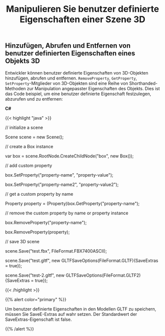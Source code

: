 ﻿---
title: Manipulieren Sie benutzer definierte Eigenschaften einer Szene 3D
type: docs
weight: 80
url: /de/net/manipulate-custom-properties-of-a-3d-scene/
description: Entwickler können benutzer definierte Eigenschaften von 3D-Objekten hinzufügen, abrufen und entfernen. Remove Property, Get Property, SetProperty-Mitglieder von 3D-Objekten sind eine Reihe von Shorthanded-Methoden zum Bearbeiten angepasster Eigenschaften des Objekts.
---
## **Hinzufügen, Abrufen und Entfernen von benutzer definierten Eigenschaften eines Objekts 3D**
Entwickler können benutzer definierte Eigenschaften von 3D-Objekten hinzufügen, abrufen und entfernen. `RemoveProperty`, `GetProperty`, `SetProperty`-Mitglieder von 3D-Objekten sind eine Reihe von Shorthanded-Methoden zur Manipulation angepasster Eigenschaften des Objekts. Dies ist das Code beispiel, um eine benutzer definierte Eigenschaft festzulegen, abzurufen und zu entfernen:

**C#**

{{< highlight "java" >}}

 // initialize a scene 

Scene scene = new Scene();

// create a Box instance

var box = scene.RootNode.CreateChildNode("box", new Box());

// add custom property

box.SetProperty("property-name", "property-value");

box.SetProperty("property-name2", "property-value2");

// get a custom property by name

Property property = (Property)box.GetProperty("property-name");

// remove the custom property by name or property instance

box.RemoveProperty("property-name");

box.RemoveProperty(property);

// save 3D scene

scene.Save("test.fbx", FileFormat.FBX7400ASCII);

scene.Save("test.gltf", new GLTFSaveOptions(FileFormat.GLTF){SaveExtras = true});

scene.Save("test-2.gltf", new GLTFSaveOptions(FileFormat.GLTF2){SaveExtras = true});

{{< /highlight >}}

{{% alert color="primary" %}} 

Um benutzer definierte Eigenschaften in den Modellen GLTF zu speichern, müssen Sie SaveE-Extras auf wahr setzen. Der Standardwert der SaveExtras-Eigenschaft ist false.

{{% /alert %}}
